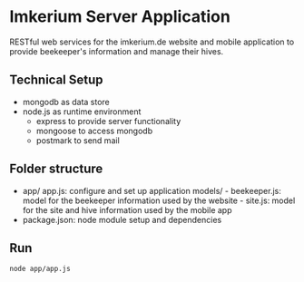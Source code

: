 # Imkerium Server Application

RESTful web services for the imkerium.de website and mobile application to provide beekeeper's information and manage their hives. 

## Technical Setup

- mongodb as data store
- node.js as runtime environment
	- express to provide server functionality
	- mongoose to access mongodb
	- postmark to send mail

## Folder structure

- app/
	app.js: configure and set up application
	models/ 
		- beekeeper.js: model for the beekeeper information used by the website
		- site.js: model for the site and hive information used by the mobile app
- package.json: node module setup and dependencies

## Run 

	node app/app.js
